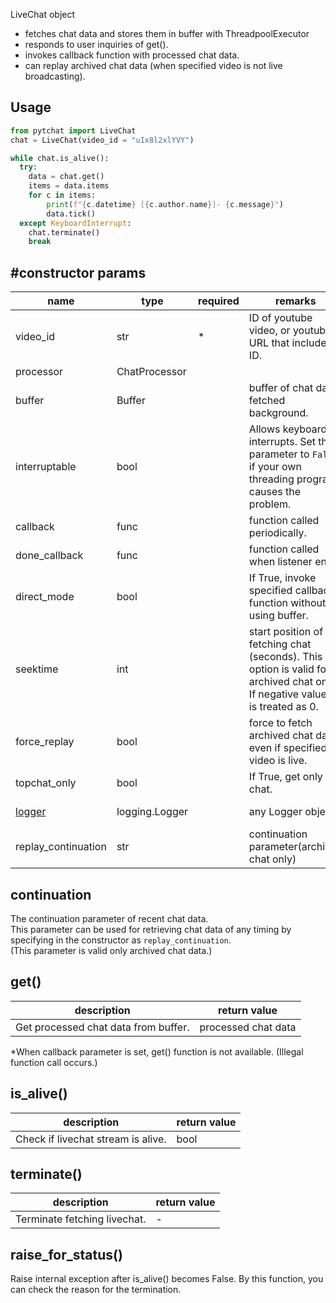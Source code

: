 LiveChat object 
+ fetches chat data and stores them in buffer with ThreadpoolExecutor
+ responds to user inquiries of get().
+ invokes callback function with processed chat data.
+ can replay archived chat data (when specified  video is not live broadcasting).
## Usage
```python
from pytchat import LiveChat
chat = LiveChat(video_id = "uIx8l2xlYVY")

while chat.is_alive():
  try:
    data = chat.get()
    items = data.items
    for c in items:
        print(f"{c.datetime} [{c.author.name}]- {c.message}")
        data.tick()
  except KeyboardInterrupt:
    chat.terminate()
    break
```
## #constructor params

name|type|required|remarks|default value
---|---|---|---|---
video_id|str|*|ID of youtube video, or youtube URL that includes ID.|-
processor|ChatProcessor|||DefaultProcessor
buffer|Buffer||buffer of chat data fetched background.|Buffer(maxsize=20)
interruptable|bool||Allows keyboard interrupts. Set this parameter to `False` if your own threading program causes the problem.|True
callback|func||function called periodically.|None
done_callback|func||function called when listener ends.|None
direct_mode|bool| |If True, invoke specified callback function without using buffer.|False
seektime|int| |start position of fetching chat (seconds). This option is valid for archived chat only. If negative value, it is treated as 0.|0
force_replay|bool| |force to fetch archived chat data, even if specified video is live.|False
topchat_only|bool| |If True, get only top chat.|False
[logger](https://github.com/taizan-hokuto/pytchat/wiki/Logging-pytchat)|logging.Logger| |any Logger object|internal logger(set NullHandler)
replay_continuation|str| |continuation parameter(archived chat only)|None

## continuation
The continuation parameter of recent chat data.<br>
This parameter can be used for retrieving chat data of any timing by specifying in the constructor as `replay_continuation`.<br>
(This parameter is valid only archived chat data.)

## get()
description|return value
---|---
Get processed chat data from buffer.|processed chat data

*When callback parameter is set, get() function is not available. (Illegal function call occurs.)

## is_alive()
description|return value
---|---
Check if livechat stream is alive.|bool

## terminate()
description|return value
---|---
Terminate fetching livechat.|-


## raise_for_status()
Raise internal exception after is_alive()  becomes False.
By this function, you can check the reason for the termination.


